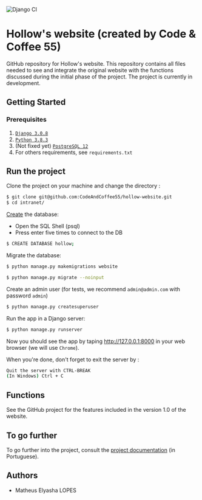 ![Django CI](https://github.com/CodeAndCoffee55/hollow-website/workflows/Django%20CI/badge.svg?branch=develop)
# Hollow's website (created by Code & Coffee 55)

GitHub repository for Hollow's website. This repository contains all files needed to see and integrate the original website with the functions discussed during the initial phase of the project. 
The project is currently in development.

## Getting Started

### Prerequisites 


1. [`Django 3.0.8`](https://docs.djangoproject.com/en/3.0/releases/2.2.10/)
2. [`Python 3.8.3`](https://www.python.org/downloads/release/python-374/)
3. (Not fixed yet) [`PostgreSQL 12`](https://www.postgresql.org/download/)
3. For others requirements, see `requirements.txt`

## Run the project

Clone  the project on your machine and change the directory : 
```bash
$ git clone git@github.com:CodeAndCoffee55/hollow-website.git
$ cd intranet/
```
[Create](https://www.guru99.com/postgresql-create-database.html) the database:
- Open the SQL Shell (psql)
- Press enter five times to connect to the DB

```bash
$ CREATE DATABASE hollow;
```

Migrate the database: 

```bash
$ python manage.py makemigrations website 

$ python manage.py migrate --noinput
```

Create an admin user (for tests, we recommend ``admin@admin.com`` with password ``admin``) 

```bash
$ python manage.py createsuperuser
```

Run the app in a Django server: 

```bash
$ python manage.py runserver
```

Now you should see the app by taping http://127.0.0.1:8000 in your web browser (we will use ``Chrome``). 


When you're done, don't forget to exit the server by : 

```bash
Quit the server with CTRL-BREAK
(In Windows) Ctrl + C
```

## Functions
See the GitHub project for the features included in the version 1.0 of the website.

## To go further
To go further into the project, consult the [project documentation](https://github.com/CodeAndCoffee55/hollow-docs) (in Portuguese).

## Authors
- Matheus Elyasha LOPES
